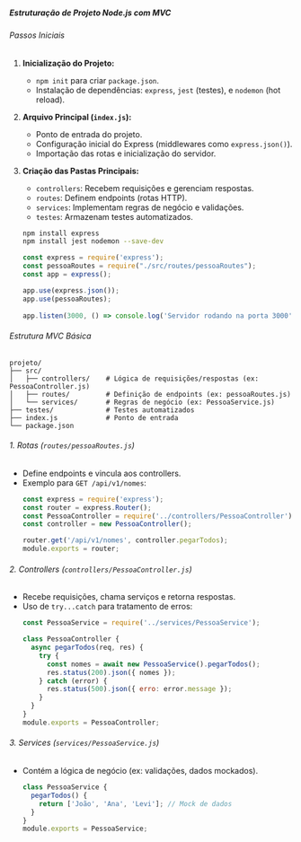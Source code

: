 ##### Estruturação de Projeto Node.js com MVC  

###### Passos Iniciais  
1. **Inicialização do Projeto:**  
   - `npm init` para criar `package.json`.  
   - Instalação de dependências: `express`, `jest` (testes), e `nodemon` (hot reload).  

2. **Arquivo Principal (`index.js`):**  
   - Ponto de entrada do projeto.  
   - Configuração inicial do Express (middlewares como `express.json()`).  
   - Importação das rotas e inicialização do servidor.  

3. **Criação das Pastas Principais:**  
   - `controllers`: Recebem requisições e gerenciam respostas.  
   - `routes`: Definem endpoints (rotas HTTP).  
   - `services`: Implementam regras de negócio e validações.  
   - `testes`: Armazenam testes automatizados.  

	```bash  
	npm install express  
	npm install jest nodemon --save-dev  
	```

	```js
	const express = require('express');
	const pessoaRoutes = require("./src/routes/pessoaRoutes");
	const app = express();
	
	app.use(express.json()); 
	app.use(pessoaRoutes);
	 
	app.listen(3000, () => console.log('Servidor rodando na porta 3000'));  
	```

###### Estrutura MVC Básica

```
projeto/  
├── src/  
│   ├── controllers/    # Lógica de requisições/respostas (ex: PessoaController.js)  
│   ├── routes/         # Definição de endpoints (ex: pessoaRoutes.js)  
│   └── services/       # Regras de negócio (ex: PessoaService.js)  
├── testes/             # Testes automatizados  
├── index.js            # Ponto de entrada  
└── package.json  
```

###### 1. Rotas (`routes/pessoaRoutes.js`)
- Define endpoints e vincula aos controllers.
- Exemplo para `GET /api/v1/nomes`:
    ```js
    const express = require('express');  
    const router = express.Router();  
    const PessoaController = require('../controllers/PessoaController');  
    const controller = new PessoaController();  
    
    router.get('/api/v1/nomes', controller.pegarTodos);  
    module.exports = router; 
	```

###### 2. Controllers (`controllers/PessoaController.js`)
- Recebe requisições, chama serviços e retorna respostas.
- Uso de `try...catch` para tratamento de erros:
	```js
	const PessoaService = require('../services/PessoaService');  
	
	class PessoaController {  
	  async pegarTodos(req, res) {  
		try {  
		  const nomes = await new PessoaService().pegarTodos();  
		  res.status(200).json({ nomes });  
		} catch (error) {  
		  res.status(500).json({ erro: error.message });  
		}  
	  }  
	}  
	module.exports = PessoaController;  
	```
    

###### 3. Services (`services/PessoaService.js`)
- Contém a lógica de negócio (ex: validações, dados mockados).
	```js
	class PessoaService {  
	  pegarTodos() {  
		return ['João', 'Ana', 'Levi']; // Mock de dados  
	  }  
	}  
	module.exports = PessoaService;  
	```

